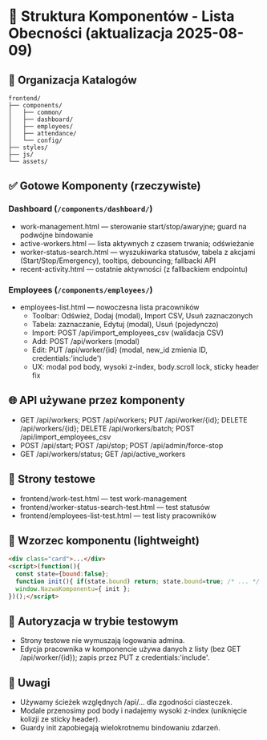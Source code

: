 # 🧩 Struktura Komponentów - Lista Obecności (aktualizacja 2025-08-09)

## 📁 Organizacja Katalogów

```
frontend/
├── components/
│   ├── common/
│   ├── dashboard/
│   ├── employees/
│   ├── attendance/
│   └── config/
├── styles/
├── js/
└── assets/
```

## ✅ Gotowe Komponenty (rzeczywiste)

### Dashboard (`/components/dashboard/`)
- work-management.html — sterowanie start/stop/awaryjne; guard na podwójne bindowanie
- active-workers.html — lista aktywnych z czasem trwania; odświeżanie
- worker-status-search.html — wyszukiwarka statusów, tabela z akcjami (Start/Stop/Emergency), tooltips, debouncing; fallbacki API
- recent-activity.html — ostatnie aktywności (z fallbackiem endpointu)

### Employees (`/components/employees/`)
- employees-list.html — nowoczesna lista pracowników
  - Toolbar: Odśwież, Dodaj (modal), Import CSV, Usuń zaznaczonych
  - Tabela: zaznaczanie, Edytuj (modal), Usuń (pojedynczo)
  - Import: POST /api/import_employees_csv (walidacja CSV)
  - Add: POST /api/workers (modal)
  - Edit: PUT /api/worker/{id} (modal, new_id zmienia ID, credentials:'include')
  - UX: modal pod body, wysoki z-index, body.scroll lock, sticky header fix

## 🌐 API używane przez komponenty
- GET /api/workers; POST /api/workers; PUT /api/worker/{id}; DELETE /api/workers/{id}; DELETE /api/workers/batch; POST /api/import_employees_csv
- POST /api/start; POST /api/stop; POST /api/admin/force-stop
- GET /api/workers/status; GET /api/active_workers

## 🧪 Strony testowe
- frontend/work-test.html — test work-management
- frontend/worker-status-search-test.html — test statusów
- frontend/employees-list-test.html — test listy pracowników

## 🧱 Wzorzec komponentu (lightweight)
```html
<div class="card">...</div>
<script>(function(){
  const state={bound:false};
  function init(){ if(state.bound) return; state.bound=true; /* ... */ }
  window.NazwaKomponentu={ init };
})();</script>
```

## 🔐 Autoryzacja w trybie testowym
- Strony testowe nie wymuszają logowania admina.
- Edycja pracownika w komponencie używa danych z listy (bez GET /api/worker/{id}); zapis przez PUT z credentials:'include'.

## 📌 Uwagi
- Używamy ścieżek względnych /api/... dla zgodności ciasteczek.
- Modale przenosimy pod body i nadajemy wysoki z-index (uniknięcie kolizji ze sticky header).
- Guardy init zapobiegają wielokrotnemu bindowaniu zdarzeń.
